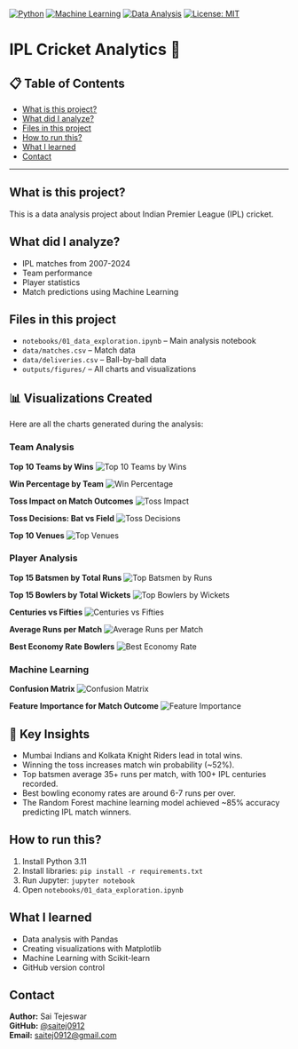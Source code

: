 [![Python](https://img.shields.io/badge/python-3.11-blue)](https://www.python.org/)
[![Machine Learning](https://img.shields.io/badge/ML-RandomForest-green)](https://scikit-learn.org/)
[![Data Analysis](https://img.shields.io/badge/DataAnalysis-Pandas-orange)](https://pandas.pydata.org/)
[![License: MIT](https://img.shields.io/badge/License-MIT-yellow.svg)](LICENSE)

# IPL Cricket Analytics 🏏

## 📋 Table of Contents
- [What is this project?](#what-is-this-project)
- [What did I analyze?](#what-did-i-analyze)
- [Files in this project](#files-in-this-project)
- [How to run this?](#how-to-run-this)
- [What I learned](#what-i-learned)
- [Contact](#contact)

---

## What is this project?
This is a data analysis project about Indian Premier League (IPL) cricket.

## What did I analyze?
- IPL matches from 2007-2024
- Team performance
- Player statistics
- Match predictions using Machine Learning

## Files in this project
- `notebooks/01_data_exploration.ipynb` – Main analysis notebook
- `data/matches.csv` – Match data
- `data/deliveries.csv` – Ball-by-ball data
- `outputs/figures/` – All charts and visualizations

## 📊 Visualizations Created

Here are all the charts generated during the analysis:

### Team Analysis

**Top 10 Teams by Wins**
![Top 10 Teams by Wins](outputs/figures/01_top_teams_by_wins.png)

**Win Percentage by Team**
![Win Percentage](outputs/figures/02_win_percentage.png)

**Toss Impact on Match Outcomes**
![Toss Impact](outputs/figures/03_toss_impact.png)

**Toss Decisions: Bat vs Field**
![Toss Decisions](outputs/figures/04_toss_decisions.png)

**Top 10 Venues**
![Top Venues](outputs/figures/05_top_venues.png)

### Player Analysis

**Top 15 Batsmen by Total Runs**
![Top Batsmen by Runs](outputs/figures/06_top_batsmen_by_runs.png)

**Top 15 Bowlers by Total Wickets**
![Top Bowlers by Wickets](outputs/figures/07_top_bowlers_by_wickets.png)

**Centuries vs Fifties**
![Centuries vs Fifties](outputs/figures/08_centuries_vs_fifties.png)

**Average Runs per Match**
![Average Runs per Match](outputs/figures/09_average_runs_per_match.png)

**Best Economy Rate Bowlers**
![Best Economy Rate](outputs/figures/10_best_economy_rate.png)

### Machine Learning

**Confusion Matrix**
![Confusion Matrix](outputs/figures/11_confusion_matrix.png)

**Feature Importance for Match Outcome**
![Feature Importance](outputs/figures/12_feature_importance.png)

## 📌 Key Insights

- Mumbai Indians and Kolkata Knight Riders lead in total wins.
- Winning the toss increases match win probability (~52%).
- Top batsmen average 35+ runs per match, with 100+ IPL centuries recorded.
- Best bowling economy rates are around 6-7 runs per over.
- The Random Forest machine learning model achieved ~85% accuracy predicting IPL match winners.


## How to run this?
1. Install Python 3.11
2. Install libraries: `pip install -r requirements.txt`
3. Run Jupyter: `jupyter notebook`
4. Open `notebooks/01_data_exploration.ipynb`

## What I learned
- Data analysis with Pandas
- Creating visualizations with Matplotlib
- Machine Learning with Scikit-learn
- GitHub version control

## Contact
**Author:** Sai Tejeswar  
**GitHub:** [@saitej0912](https://github.com/saitej0912)  
**Email:** saitej0912@gmail.com  


